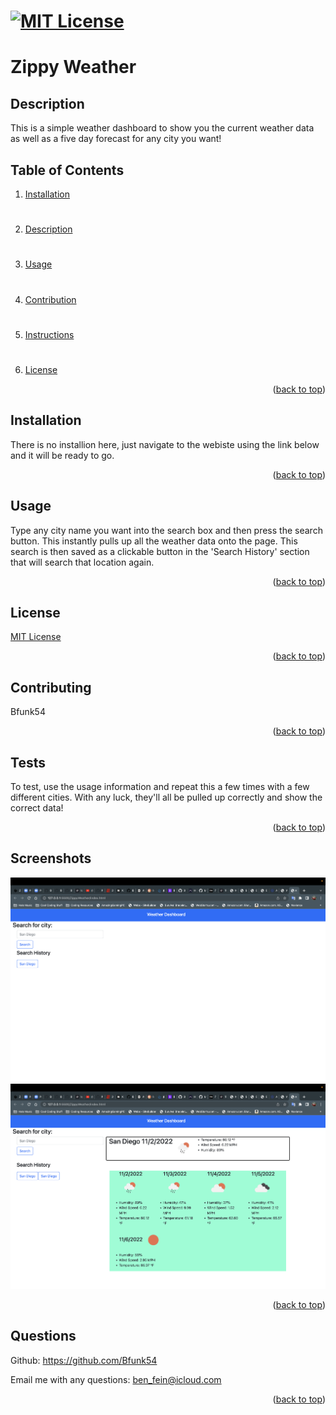 <a name="readme-top"></a>
# [![MIT License](https://img.shields.io/badge/License-MIT-yellow)](https://opensource.org/licenses/MIT)

# Zippy Weather

## Description
This is a simple weather dashboard to show you the current weather data as well as a five day forecast for any city you want!

## Table of Contents
1. [Installation](#installation)
#
2. [Description](#description)
#
3. [Usage](#usage)
#
4. [Contribution](#contribution)
#
5. [Instructions](#instructions)
#
6. [License](#license)

<p align="right">(<a href="#mit-license">back to top</a>)</p>

## Installation
There is no installion here, just navigate to the webiste using the link below and it will be ready to go.
<p align="right">(<a href="#mit-license">back to top</a>)</p>

## Usage
Type any city name you want into the search box and then press the search button. This instantly pulls up all the weather data onto the page. This search is then saved as a clickable button in the 'Search History' section that will search that location again.
<p align="right">(<a href="#mit-license">back to top</a>)</p>

## License
[MIT License](https://opensource.org/licenses/MIT)
<p align="right">(<a href="#mit-license">back to top</a>)</p>

## Contributing
Bfunk54
<p align="right">(<a href="#mit-license">back to top</a>)</p>

## Tests
To test, use the usage information and repeat this a few times with a few different cities. With any luck, they'll all be pulled up correctly and show the correct data!
<p align="right">(<a href="#mit-license">back to top</a>)</p>

## Screenshots
![](./assets/images/Screen%20Shot%202022-11-02%20at%2012.49.30%20PM.png)
![](./assets/images/Screen%20Shot%202022-11-02%20at%2012.49.41%20PM.png)
<p align="right">(<a href="#mit-license">back to top</a>)</p>

## Questions
Github: https://github.com/Bfunk54

Email me with any questions: ben_fein@icloud.com
<p align="right">(<a href="#mit-license">back to top</a>)</p>
